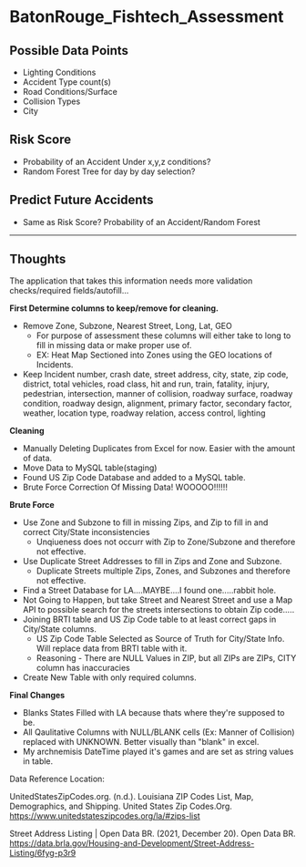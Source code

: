 # BatonRouge_Fishtech_Assessment

## Possible Data Points
* Lighting Conditions
* Accident Type count(s)
* Road Conditions/Surface
* Collision Types
* City

## Risk Score
* Probability of an Accident Under x,y,z conditions?
* Random Forest Tree for day by day selection?

## Predict Future Accidents
* Same as Risk Score? Probability of an Accident/Random Forest
--------------------------------------------------------------
## Thoughts
The application that takes this information needs more validation checks/required fields/autofill...

**First Determine columns to keep/remove for cleaning.**
* Remove Zone, Subzone, Nearest Street, Long, Lat, GEO
  * For purpose of assessment these columns will either take to long to fill in missing data or make proper use of.
  * EX: Heat Map Sectioned into Zones using the GEO locations of Incidents.
* Keep Incident number,	crash date,	street address,	city,	state,	zip code,	district,	total vehicles,	road class,	hit and run,	train,	fatality,	injury,	pedestrian,	intersection,	manner of collision,	roadway surface,	roadway condition,	roadway design,	alignment,	primary factor,	secondary factor,	weather,	location type,	roadway relation,	access control,	lighting

**Cleaning**
* Manually Deleting Duplicates from Excel for now. Easier with the amount of data.
* Move Data to MySQL table(staging)
* Found US Zip Code Database and added to a MySQL table.
* Brute Force Correction Of Missing Data! WOOOOO!!!!!!

**Brute Force**
* Use Zone and Subzone to fill in missing Zips, and Zip to fill in and correct City/State inconsistencies
  * Unqiueness does not occurr with Zip to Zone/Subzone and therefore not effective.
* Use Duplicate Street Addresses to fill in Zips and Zone and Subzone.
  * Duplicate Streets multiple Zips, Zones, and Subzones and therefore not effective.
* Find a Street Database for LA....MAYBE....I found one.....rabbit hole.
* Not Going to Happen, but take Street and Nearest Street and use a Map API to possible search for the streets intersections to obtain Zip code.....
* Joining BRTI table and US Zip Code table to at least correct gaps in City/State columns.
  * US Zip Code Table Selected as Source of Truth for City/State Info. Will replace data from BRTI table with it.
  * Reasoning - There are NULL Values in ZIP, but all ZIPs are ZIPs, CITY column has inaccuracies
* Create New Table with only required columns.

**Final Changes**
* Blanks States Filled with LA because thats where they're supposed to be.
* All Qaulitative Columns with NULL/BLANK cells (Ex: Manner of Collision) replaced with UNKNOWN. Better visually than "blank" in excel.
* My archnemisis DateTime played it's games and are set as string values in table.



Data Reference Location:

UnitedStatesZipCodes.org. (n.d.). Louisiana ZIP Codes List, Map, Demographics, and Shipping. United States Zip Codes.Org. https://www.unitedstateszipcodes.org/la/#zips-list

Street Address Listing | Open Data BR. (2021, December 20). Open Data BR. https://data.brla.gov/Housing-and-Development/Street-Address-Listing/6fyg-p3r9
